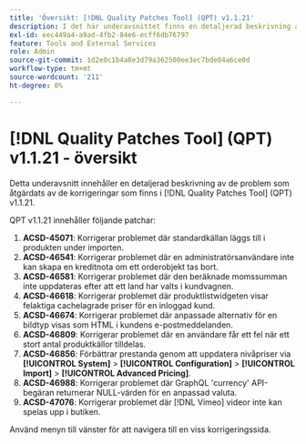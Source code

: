 ```yaml
---
title: 'Översikt: [!DNL Quality Patches Tool] (QPT) v1.1.21'
description: I det här underavsnittet finns en detaljerad beskrivning av de problem som åtgärdats av de korrigeringar som finns i  [!DNL Quality Patches Tool] (QPT) v1.1.21.
exl-id: eec449a4-a9ad-4fb2-84e6-ecff6db76797
feature: Tools and External Services
role: Admin
source-git-commit: 1d2e0c1b4a8e3d79a362500ee3ec7bde84a6ce0d
workflow-type: tm+mt
source-wordcount: '211'
ht-degree: 0%

---
```


# [!DNL Quality Patches Tool] (QPT) v1.1.21 - översikt

Detta underavsnitt innehåller en detaljerad beskrivning av de problem som åtgärdats av de korrigeringar som finns i [!DNL Quality Patches Tool] (QPT) v1.1.21.

QPT v1.1.21 innehåller följande patchar:

1. **ACSD-45071**: Korrigerar problemet där standardkällan läggs till i produkten under importen.
1. **ACSD-46541**: Korrigerar problemet där en administratörsanvändare inte kan skapa en kreditnota om ett orderobjekt tas bort.
1. **ACSD-46581**: Korrigerar problemet där den beräknade momssumman inte uppdateras efter att ett land har valts i kundvagnen.
1. **ACSD-46618**: Korrigerar problemet där produktlistwidgeten visar felaktiga cachelagrade priser för en inloggad kund.
1. **ACSD-46674**: Korrigerar problemet där anpassade alternativ för en bildtyp visas som HTML i kundens e-postmeddelanden.
1. **ACSD-46809**: Korrigerar problemet där en användare får ett fel när ett stort antal produktkällor tilldelas.
1. **ACSD-46856**: Förbättrar prestanda genom att uppdatera nivåpriser via **[!UICONTROL System]** > **[!UICONTROL Configuration]** > **[!UICONTROL Import]** > **[!UICONTROL Advanced Pricing]**.
1. **ACSD-46988**: Korrigerar problemet där GraphQL &#39;currency&#39; API-begäran returnerar NULL-värden för en anpassad valuta.
1. **ACSD-47076**: Korrigerar problemet där [!DNL Vimeo] videor inte kan spelas upp i butiken.

Använd menyn till vänster för att navigera till en viss korrigeringssida.
